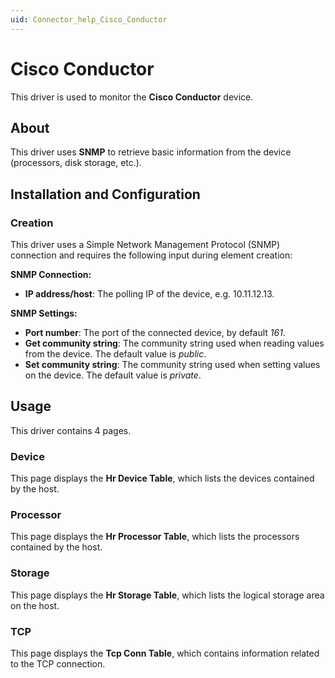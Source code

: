```yaml
---
uid: Connector_help_Cisco_Conductor
---
```


# Cisco Conductor

This driver is used to monitor the **Cisco Conductor** device.

## About

This driver uses **SNMP** to retrieve basic information from the device (processors, disk storage, etc.).

## Installation and Configuration

### Creation

This driver uses a Simple Network Management Protocol (SNMP) connection and requires the following input during element creation:

**SNMP Connection:**

- **IP address/host**: The polling IP of the device, e.g. 10.11.12.13.

**SNMP Settings:**

- **Port number**: The port of the connected device, by default *161*.
- **Get community string**: The community string used when reading values from the device. The default value is *public*.
- **Set community string**: The community string used when setting values on the device. The default value is *private*.

## Usage

This driver contains 4 pages.

### Device

This page displays the **Hr Device Table**, which lists the devices contained by the host.

### Processor

This page displays the **Hr Processor Table**, which lists the processors contained by the host.

### Storage

This page displays the **Hr Storage Table**, which lists the logical storage area on the host.

### TCP

This page displays the **Tcp Conn Table**, which contains information related to the TCP connection.
